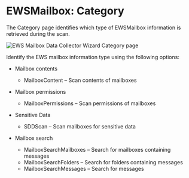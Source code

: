 # EWSMailbox: Category

The Category page identifies which type of EWSMailbox information is retrieved during the scan.

![EWS Mailbox Data Collector Wizard Category page](/img/product_docs/accessanalyzer/admin/datacollector/adinventory/category.webp)

Identify the EWS mailbox information type using the following options:

- Mailbox contents

    - MailboxContent – Scan contents of mailboxes

- Mailbox permissions

    - MailboxPermissions – Scan permissions of mailboxes

- Sensitive Data

    - SDDScan – Scan mailboxes for sensitive data

- Mailbox search

    - MailboxSearchMailboxes – Search for mailboxes containing messages
    - MailboxSearchFolders – Search for folders containing messages
    - MailboxSearchMessages – Search for messages
